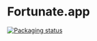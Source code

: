 # Fortunate.app

[![Packaging status](https://repology.org/badge/tiny-repos/gnustep-fortunate.svg)](https://repology.org/metapackage/gnustep-fortunate)
